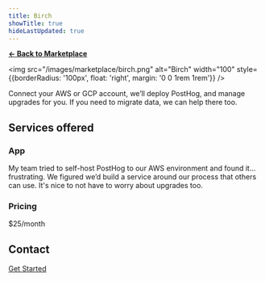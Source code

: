 ```yaml
---
title: Birch
showTitle: true
hideLastUpdated: true
---
```


**[← Back to Marketplace](/marketplace)**

<img src="/images/marketplace/birch.png" alt="Birch" width="100" style={{borderRadius: '100px', float: 'right', margin: '0 0 1rem 1rem'}} />

Connect your AWS or GCP account, we’ll deploy PostHog, and manage upgrades for you. If you need to migrate data, we can help there too.

## Services offered

### App

My team tried to self-host PostHog to our AWS environment and found it… frustrating. We figured we’d build a service around our process that others can use. It's nice to not have to worry about upgrades too. 

### Pricing

$25/month

## Contact

[Get Started](mailto:danny@usebirch.com)